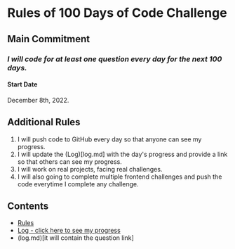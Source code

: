 # Rules of 100 Days of Code Challenge
## Main Commitment
### *I will code for at least one question every day for the next 100 days.*
#### Start Date
December 8th, 2022.

## Additional Rules
1. I will push code to GitHub every day so that anyone can see my progress.
2. I will update the (Log)[log.md] with the day's progress and provide a link so that others can see my progress.
3. I will work on real projects, facing real challenges.
4. I will also going to complete multiple frontend challenges and push the code everytime I complete any challenge.

## Contents
* [Rules](rules.md)
* [Log - click here to see my progress](log.md)
* (log.md)[it will contain the question link]
